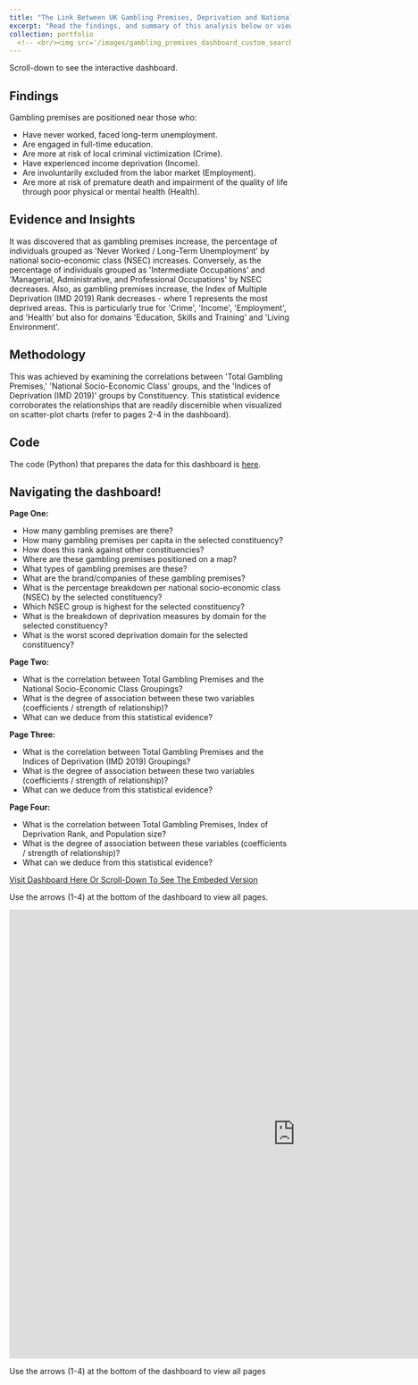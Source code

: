 ```yaml
---
title: "The Link Between UK Gambling Premises, Deprivation and National Socio-Economic Class"
excerpt: "Read the findings, and summary of this analysis below or view these insight on the interractive dashboard. Don't miss any pages (4 pages in total!) as we explore the metrics for your selected constituency, the correlations between all these variables and what this means to you and for your local community"
collection: portfolio
  <!-- <br/><img src='/images/gambling_premises_dashboard_custom_search_thumbnail.png'> -->
---
```

Scroll-down to see the interactive dashboard.

## Findings

Gambling premises are positioned near those who:
- Have never worked, faced long-term unemployment.
- Are engaged in full-time education.
- Are more at risk of local criminal victimization (Crime).
- Have experienced income deprivation (Income).
- Are involuntarily excluded from the labor market (Employment).
- Are more at risk of premature death and impairment of the quality of life through poor physical or mental health (Health).

## Evidence and Insights
It was discovered that as gambling premises increase, the percentage of individuals grouped as 'Never Worked / Long-Term Unemployment' by national socio-economic class (NSEC) increases. Conversely, as the percentage of individuals grouped as 'Intermediate Occupations' and 'Managerial, Administrative, and Professional Occupations' by NSEC decreases. Also, as gambling premises increase, the Index of Multiple Deprivation (IMD 2019) Rank decreases - where 1 represents the most deprived areas. This is particularly true for 'Crime', 'Income', 'Employment', and 'Health' but also for domains 'Education, Skills and Training' and 'Living Environment'.

## Methodology
This was achieved by examining the correlations between 'Total Gambling Premises,' 'National Socio-Economic Class' groups, and the 'Indices of Deprivation (IMD 2019)' groups by Constituency. This statistical evidence corroborates the relationships that are readily discernible when visualized on scatter-plot charts (refer to pages 2-4 in the dashboard).

## Code
The code (Python) that prepares the data for this dashboard is [here](https://github.com/NathanHGayle/gambling_premises_uk).  

## Navigating the dashboard!

**Page One:**
- How many gambling premises are there?
- How many gambling premises per capita in the selected constituency?
- How does this rank against other constituencies?
- Where are these gambling premises positioned on a map?
- What types of gambling premises are these?
- What are the brand/companies of these gambling premises?
- What is the percentage breakdown per national socio-economic class (NSEC) by the selected constituency?
- Which NSEC group is highest for the selected constituency?
- What is the breakdown of deprivation measures by domain for the selected constituency?
- What is the worst scored deprivation domain for the selected constituency?

**Page Two:**
- What is the correlation between Total Gambling Premises and the National Socio-Economic Class Groupings?
- What is the degree of association between these two variables (coefficients / strength of relationship)?
- What can we deduce from this statistical evidence?

**Page Three:**
- What is the correlation between Total Gambling Premises and the Indices of Deprivation (IMD 2019) Groupings?
- What is the degree of association between these two variables (coefficients / strength of relationship)?
- What can we deduce from this statistical evidence?

**Page Four:**
- What is the correlation between Total Gambling Premises, Index of Deprivation Rank, and Population size?
- What is the degree of association between these variables (coefficients / strength of relationship)?
- What can we deduce from this statistical evidence?

[Visit Dashboard Here Or Scroll-Down To See The Embeded Version](https://app.powerbi.com/view?r=eyJrIjoiY2ZiZTU2MTUtMjk0OS00ZDJiLWEwMGItNzZiYzg3YTYzMjI5IiwidCI6IjgyMmRkYmEwLWFkNjAtNDE2Zi1iNDRlLTEwMzdlNzRkNTI5OSJ9)

Use the arrows (1-4) at the bottom of the dashboard to view all pages.

<iframe title="UK Gambling Premises, National Socio-Economic Class and Deprivation Dashboard" width="1024" height="804" src="https://app.powerbi.com/view?r=eyJrIjoiY2ZiZTU2MTUtMjk0OS00ZDJiLWEwMGItNzZiYzg3YTYzMjI5IiwidCI6IjgyMmRkYmEwLWFkNjAtNDE2Zi1iNDRlLTEwMzdlNzRkNTI5OSJ9" frameborder="0" allowFullScreen="true"></iframe>

Use the arrows (1-4) at the bottom of the dashboard to view all pages
